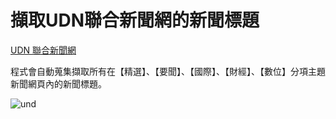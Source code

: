 # 擷取UDN聯合新聞網的新聞標題

<a href="https://udn.com/news/breaknews/1"  title="UDN 聯合新聞網">UDN 聯合新聞網</a>

程式會自動蒐集擷取所有在【精選】、【要聞】、【國際】、【財經】、【數位】分項主題新聞網頁內的新聞標題。 

![und](https://github.com/leeeating/crawling-example/blob/main/udn%20screenshot.png)

